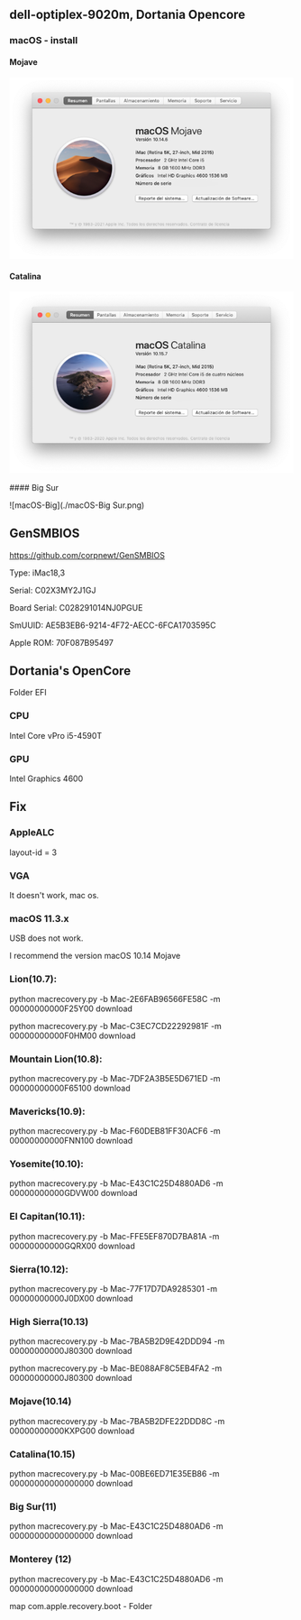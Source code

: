 ## dell-optiplex-9020m, Dortania Opencore

### macOS - install

#### Mojave

![macOS-Mojave](./macOS-Mojave.png)

#### Catalina

![macOS-Catalian](./macOS-Catalina.png)

#### Big Sur

![macOS-Big](./macOS-Big Sur.png)

## GenSMBIOS
https://github.com/corpnewt/GenSMBIOS

Type:         iMac18,3

Serial:       C02X3MY2J1GJ

Board Serial: C028291014NJ0PGUE

SmUUID:       AE5B3EB6-9214-4F72-AECC-6FCA1703595C

Apple ROM:    70F087B95497

## Dortania's OpenCore

Folder EFI

### CPU

Intel Core vPro i5-4590T

### GPU

Intel Graphics 4600

## Fix

### AppleALC

layout-id = 3

### VGA

It doesn't work, mac os.

### macOS 11.3.x

USB does not work.

I recommend the version macOS 10.14 Mojave

### Lion(10.7):

python macrecovery.py -b Mac-2E6FAB96566FE58C -m 00000000000F25Y00 download

python macrecovery.py -b Mac-C3EC7CD22292981F -m 00000000000F0HM00 download

### Mountain Lion(10.8):

python macrecovery.py -b Mac-7DF2A3B5E5D671ED -m 00000000000F65100 download

### Mavericks(10.9):

python macrecovery.py -b Mac-F60DEB81FF30ACF6 -m 00000000000FNN100 download

### Yosemite(10.10):

python macrecovery.py -b Mac-E43C1C25D4880AD6 -m 00000000000GDVW00 download

### El Capitan(10.11):

python macrecovery.py -b Mac-FFE5EF870D7BA81A -m 00000000000GQRX00 download

### Sierra(10.12):

python macrecovery.py -b Mac-77F17D7DA9285301 -m 00000000000J0DX00 download

### High Sierra(10.13)

python macrecovery.py -b Mac-7BA5B2D9E42DDD94 -m 00000000000J80300 download

python macrecovery.py -b Mac-BE088AF8C5EB4FA2 -m 00000000000J80300 download

### Mojave(10.14)

python macrecovery.py -b Mac-7BA5B2DFE22DDD8C -m 00000000000KXPG00 download

### Catalina(10.15)

python macrecovery.py -b Mac-00BE6ED71E35EB86 -m 00000000000000000 download

### Big Sur(11)

python macrecovery.py -b Mac-E43C1C25D4880AD6 -m 00000000000000000 download

### Monterey (12)

python macrecovery.py -b Mac-E43C1C25D4880AD6 -m 00000000000000000 download

map com.apple.recovery.boot  -  Folder
